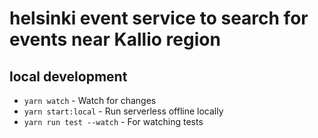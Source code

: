 # helsinki event service to search for events near Kallio region

## local development

* `yarn watch` - Watch for changes
* `yarn start:local` - Run serverless offline locally
* `yarn run test --watch` - For watching tests
